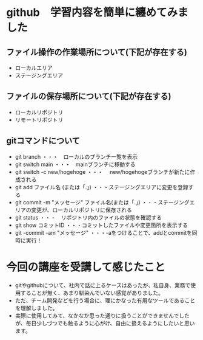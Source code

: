 # github　学習内容を簡単に纏めてみました
## ファイル操作の作業場所について(下記が存在する)
- ローカルエリア
- ステージングエリア
## ファイルの保存場所について(下記が存在する)
- ローカルリポジトリ
- リモートリポジトリ
## gitコマンドについて
- git branch ・・・　ローカルのブランチ一覧を表示
- git switch main ・・・　mainブランチに移動する
- git switch -c new/hogehoge ・・・　 new/hogehogeブランチが新たに作成される
- git add ファイル名 (または「.」) ・・・ステージングエリアに変更を登録する
- git commit -m "メッセージ" ファイル名(または「.」) ・・・ステージングエリアの変更が、ローカルリポジトリに保存される
- git status ・・・　リポジトリ内のファイルの状態を確認する
- git show コミットID ・・・コミットしたファイルや変更箇所を表示する
- git -commit -am "メッセージ"  ・・・-aをつけることで、addとcommitを同時に実行！

# 今回の講座を受講して感じたこと
- gitやgithubについて、社内で話に上るケースはあったが、私自身、業務で使用することが無く、あまり馴染んでいない感覚がありました。
- ただ、チーム開発などを行う場合に、理にかなった有用なツールであることを理解しました。
- 実際に使用してみて、なかなか思った通りに扱うことができませんでしたが、毎日少しづつでも触るように心がけ、自由に扱えるようにしたいと思います。
